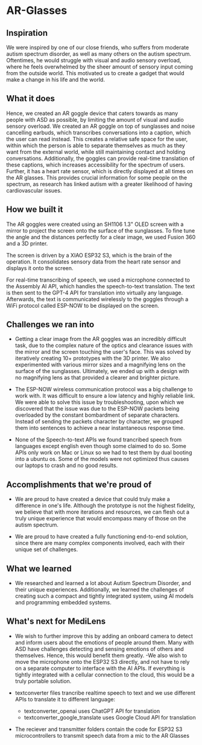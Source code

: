 # AR-Glasses
## Inspiration
We were inspired by one of our close friends, who suffers from moderate autism spectrum disorder, as well as many others on the autism spectrum. Oftentimes, he would struggle with visual and audio sensory overload, where he feels overwhelmed by the sheer amount of sensory input coming from the outside world. This motivated us to create a gadget that would make a change in his life and the world. 

## What it does
Hence, we created an AR goggle device that caters towards as many people with ASD as possible, by limiting the amount of visual and audio sensory overload. We created an AR goggle on top of sunglasses and noise cancelling earbuds, which transcribes conversations into a caption, which the user can read instead. This creates a relative safe space for the user, within which the person is able to separate themselves as much as they want from the external world, while still maintaining contact and holding conversations. Additionally, the goggles can provide real-time translation of these captions, which increases accessibility for the spectrum of users. Further, it has a heart rate sensor, which is directly displayed at all times on the AR glasses. This provides crucial information for some people on the spectrum, as research has linked autism with a greater likelihood of having cardiovascular issues. 

## How we built it
The AR goggles were created using an SH1106 1.3" OLED screen with a mirror to project the screen onto the surface of the sunglasses. To fine tune the angle and the distances perfectly for a clear image, we used Fusion 360 and a 3D printer.  

The screen is driven by a XIAO ESP32 S3, which is the brain of the operation. It consolidates sensory data from the heart rate sensor and displays it onto the screen.

For real-time transcribing of speech, we used a microphone connected to the Assembly AI API, which handles the speech-to-text translation. The text is then sent to the GPT-4 API for translation into virtually any language. Afterwards, the text is communicated wirelessly to the goggles through a WiFi protocol called ESP-NOW to be displayed on the screen. 


## Challenges we ran into
- Getting a clear image from the AR goggles was an incredibly difficult task, due to the complex nature of the optics and clearance issues with the mirror and the screen touching the user's face. This was solved by iteratively creating 10+ prototypes with the 3D printer. We also experimented with various mirror sizes and a magnifying lens on the surface of the sunglasses. Ultimately, we ended up with a design with no magnifying lens as that provided a clearer and brighter picture.

- The ESP-NOW wireless communication protocol was a big challenge to work with. It was difficult to ensure a low latency and highly reliable link. We were able to solve this issue by troubleshooting, upon which we discovered that the issue was due to the ESP-NOW packets being overloaded by the constant bombardment of separate characters. Instead of sending the packets character by character, we grouped them into sentences to achieve a near instantaneous response time.

-  None of the Speech-to-text APIs we found trancribed speech from languages except english even though some claimed to do so. Some APIs only work on Mac or Linux so we had to test them by dual booting into a ubuntu os. Some of the models were not optimized thus causes our laptops to crash and no good results.

## Accomplishments that we're proud of
- We are proud to have created a device that could truly make a difference in one's life. Although the prototype is not the highest fidelity, we believe that with more iterations and resources, we can flesh out a truly unique experience that would encompass many of those on the autism spectrum.

- We are proud to have created a fully functioning end-to-end solution, since there are many complex components involved, each with their unique set of challenges.

## What we learned
- We researched and learned a lot about Autism Spectrum Disorder, and their unique experiences. Additionally, we learned the challenges of creating such a compact and tightly integrated system, using AI models and programming embedded systems.

## What's next for MediLens
- We wish to further improve this by adding an onboard camera to detect and inform users about the emotions of people around them. Many with ASD have challenges detecting and sensing emotions of others and themselves. Hence, this would benefit them greatly. 
-We also wish to move the microphone onto the ESP32 S3 directly, and not have to rely on a separate computer to interface with the AI APIs. If everything is tightly integrated with a cellular connection to the cloud, this would be a truly portable solution.

- textconverter files trancribe realtime speech to text and we use different APIs to translate it to different language:
  - textconverter_openai uses ChatGPT API for translation
  - textconverter_google_translate uses Google Cloud API for translation
- The reciever and transmitter folders contain the code for ESP32 S3 microcontrollers to transmit speech data from a mic to the AR Glasses

